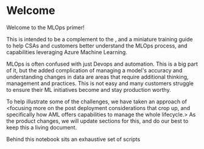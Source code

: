 # Welcome

Welcome to the MLOps primer! 

This is intended to be a complement to the <xx consumption motion>, and a miniature training guide to help
CSAs and customers better understand the MLOps process, and capabilities leveraging Azure Machine Learning.

MLOps is often confused with just Devops and automation. This is a big part of it, but the added complication
of managing a model's accuracy and understanding changes in data are areas that require additional thinking,
management and practices. This is not easy and many customers struggle to ensure their ML initiatives become
and stay production worthy.

To help illustrate some of the challenges, we have taken an approach of <focusing more on the post deployment
considerations that crop up, and specifically how AML offers capabilities to manage the whole lifecycle.> As
the product changes, we will update sections for this, and do our best to keep this a living document.

Behind this notebook sits an exhaustive set of scripts
